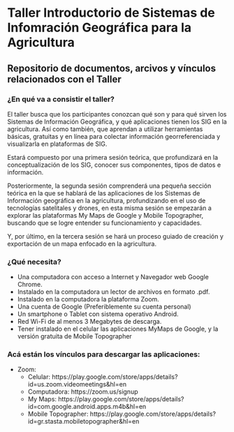 # Taller Introductorio de Sistemas de Infomración Geográfica para la Agricultura

<h2>Repositorio de documentos, arcivos y vínculos relacionados con el Taller</h2>

<h3>¿En qué va a consistir el taller?</h3>

<p>El taller busca que los participantes conozcan qué son y para qué sirven los Sistemas de Información Geográfica, y qué aplicaciones tienen los SIG en la agricultura. Así como también, que aprendan a utilizar herramientas básicas, gratuitas y en línea para colectar información georreferenciada y visualizarla en plataformas de SIG.</p> 
<p>Estará compuesto por una primera sesión teórica, que profundizará en la conceptualización de los SIG, conocer sus componentes, tipos de datos e información.</p>
<p>Posteriormente, la segunda sesión comprenderá una pequeña sección teórica en la que se hablará de las aplicaciones de los Sistemas de Información geográfica en la agricultura, profundizando en el uso de tecnologías satelitales y drones, en esta misma sesión se empezarán a explorar las plataformas My Maps de Google y Mobile Topographer, buscando que se logre entender su funcionamiento y capacidades.</p>
<p>Y, por último, en la tercera sesión se hará un proceso guiado de creación y exportación de un mapa enfocado en la agricultura.</p>


<h3>¿Qué necesita?</h3>
 <ul>
<li>Una computadora con acceso a Internet y Navegador web Google Chrome.</li>
<li>Instalado en la computadora un lector de archivos en formato .pdf.</li>
<li>Instalado en la computadora la plataforma Zoom.</li>
<li>Una cuenta de Google (Preferiblemente su cuenta personal)</li>
<li>Un smartphone o Tablet con sistema operativo Android.</li>
<li>Red Wi-Fi de al menos 3 Megabytes de descarga.</li>
<li>Tener instalado en el celular las aplicaciones MyMaps de Google, y la versión gratuita de Mobile Topographer</li>
</ul>

<h3>Acá están los vínculos para descargar las aplicaciones:</h3>
<ul>
<li>Zoom: 
 <ul>
   <li>Celular: https://play.google.com/store/apps/details?id=us.zoom.videomeetings&hl=en
   <li>Computadora: https://zoom.us/signup </li></li>
<li>My Maps: https://play.google.com/store/apps/details?id=com.google.android.apps.m4b&hl=en</li>
<li>Mobile Topographer: https://play.google.com/store/apps/details?id=gr.stasta.mobiletopographer&hl=en </li>
</ul>
